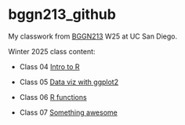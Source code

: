 # bggn213_github
My classwork from [BGGN213](https://bioboot.github.io/bggn213_W25/) W25 at UC San Diego.

Winter 2025 class content:

- Class 04 [Intro to R]()

- Class 05 [Data viz with ggplot2]()

- Class 06 [R functions](https://github.com/bioboot/bggn213_github/blob/main/class06/class06.qmd)

- Class 07 [Something awesome]()